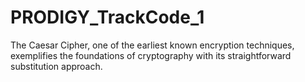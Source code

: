 # PRODIGY_TrackCode_1
The Caesar Cipher,  one of the earliest known encryption techniques, exemplifies the foundations  of cryptography with its straightforward substitution approach. 
